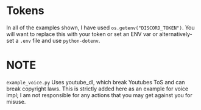 # Tokens
In all of the examples shown, I have used `os.getenv("DISCORD_TOKEN")`.
You will want to replace this with your token or set an ENV var or alternatively-
set a `.env` file and use `python-dotenv`.

# NOTE
`example_voice.py` Uses youtube_dl, which break Youtubes ToS and can break copyright laws.
This is strictly added here as an example for voice impl; I am not responsible for any actions that you may get against you for misuse.
